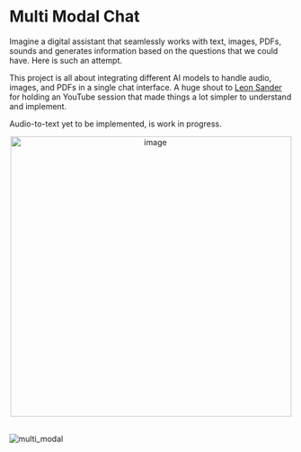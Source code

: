 # Multi Modal Chat

Imagine a digital assistant that seamlessly works with text, images, PDFs, sounds and generates information based on the questions that we could have. Here is such an attempt. 

This project is all about integrating different AI models to handle audio, images, and PDFs in a single chat interface. A huge shout to [Leon Sander](https://www.youtube.com/@leonsaiagency) for holding an YouTube session that made things a lot simpler to understand and implement.

Audio-to-text yet to be implemented, is work in progress.

<!-- https://byby.dev/md-image-size -->
<center>
<img src="https://github.com/ra9hur/Multi-Modal-Chat/assets/17127066/d19fa767-582b-4986-aae3-a6ccc6894e9d" alt="image" width="500" height="auto">
</center>

<br>

![multi_modal](https://github.com/ra9hur/Multi-Modal-Chat/assets/17127066/92425935-95e8-4fa8-908f-1ab3373465a8)